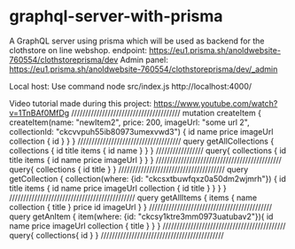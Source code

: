 # graphql-server-with-prisma
A GraphQL server using prisma which will be used as backend for the clothstore on line webshop.
endpoint: https://eu1.prisma.sh/anoldwebsite-760554/clothstoreprisma/dev
Admin panel: 
https://eu1.prisma.sh/anoldwebsite-760554/clothstoreprisma/dev/_admin

Local host: Use command node src/index.js
http://localhost:4000/

Video tutorial made during this project: https://www.youtube.com/watch?v=1TnBAf0MfDg 
///////////////////////////////////////
mutation createItem {
  createItem(name: "newItem2", price: 200, imageUrl: "some url 2", collectionId: "ckcvvpuh55ib80973umexvwd3") {
    id
    name
    price
    imageUrl
    collection {
      id
    }
  }
}
/////////////////////////////////////
query getAllCollections {
  collections {
    id
    title
    items {
      id
      name
    }
  }
}
/////////////////
query{
  collections {
    id
    title
    items {
      id
      name
      price
      imageUrl
    }
  }
}
/////////////////////////////////////////////
query{
  collections {
    id
    title
  }
}
//////////////////////////////////////
query getCollection {
	collection(where: {id: "ckcsxtbuwfqxz0a50dm2wjmrh"}) {
    id
    title
    items {
      id
      name
      price
      imageUrl
      collection {
        id
        title
      }
    }
  }
}
/////////////////////////////////////////////
query getAllItems {
  items {
    name
    collection {
      title
    }
    price
    id
    imageUrl
  }
}
////////////////////////////////////////////
query getAnItem {
	item(where: {id: "ckcsy1ktre3mm0973uatubav2"}){
    id
    name
    price
    imageUrl
    collection {
      title
    }
  }
}
////////////////////////////////////////////
query{
  collections{
    id
  }
}
////////////////////////////////////////////
